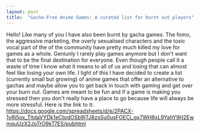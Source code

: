 ```yaml
---
layout: post
title:  "Gacha-Free Anime Games: A curated list for burnt out players"
---
```


Hello! Like many of you I have also been burnt by gacha games. The fomo, the aggressive marketing, the overly sexualised characters and the toxic vocal part of the of the community have pretty much killed my love for games as a whole. Geniunly I rarely play games anymore but I don't want that to be the final destination for everyone. Even though people call it a waste of time I know what it means to all of us and losing that can almost feel like losing your own life. I light of this I have decided to create a list (currently small but growing) of anime games that offer an alternative to gachas and maybe allow you to get back in touch with gaming and get over your burn out. Games are meant to be fun and if a game is making you stressed then you don't really have a place to go because life will always be more stressful. Here is the link to it: https://docs.google.com/spreadsheets/d/e/2PACX-1vRi5ox_TltdaVYDk1eCtodOSb9jTJ8zsSu0usFOECj_gx7WH8xL9YahY9H2EwmquUzX2JoTrO9kT7ES/pubhtml